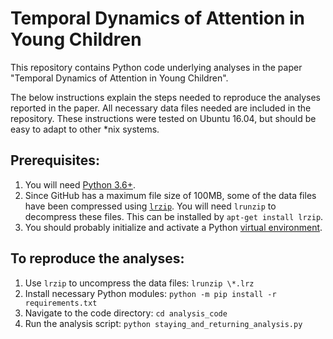 # Temporal Dynamics of Attention in Young Children
This repository contains Python code underlying analyses in the paper "Temporal Dynamics of Attention in Young Children".

The below instructions explain the steps needed to reproduce the analyses reported in the paper.
All necessary data files needed are included in the repository.
These instructions were tested on Ubuntu 16.04, but should be easy to adapt to other \*nix systems.

## Prerequisites:
1. You will need [Python 3.6+](https://askubuntu.com/questions/865554/how-do-i-install-python-3-6-using-apt-get).
2. Since GitHub has a maximum file size of 100MB, some of the data files have been compressed using [`lrzip`](http://manpages.ubuntu.com/manpages/bionic/man1/lrzip.1.html). You will need `lrunzip` to decompress these files. This can be installed by `apt-get install lrzip`.
3. You should probably initialize and activate a Python [virtual environment](https://docs.python.org/3/tutorial/venv.html).

## To reproduce the analyses:
1. Use `lrzip` to uncompress the data files: ```lrunzip \*.lrz```
2. Install necessary Python modules: ```python -m pip install -r requirements.txt```
3. Navigate to the code directory: ```cd analysis_code```
4. Run the analysis script: ```python staying_and_returning_analysis.py```
